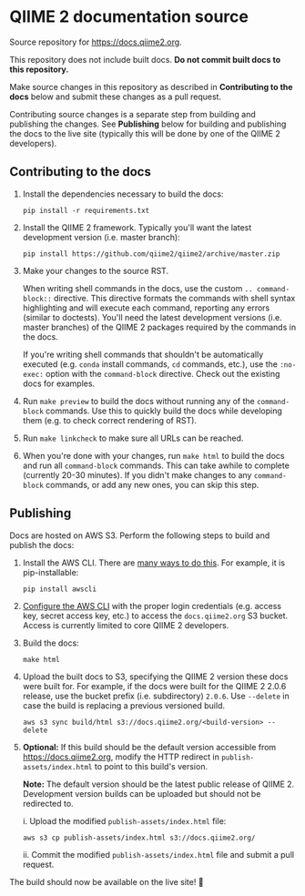 # QIIME 2 documentation source
Source repository for https://docs.qiime2.org.

This repository does not include built docs. **Do not commit built docs to this repository.**

Make source changes in this repository as described in **Contributing to the docs** below and submit these changes as a pull request.

Contributing source changes is a separate step from building and publishing the changes. See **Publishing** below for building and publishing the docs to the live site (typically this will be done by one of the QIIME 2 developers).

## Contributing to the docs

1. Install the dependencies necessary to build the docs:

   ```shell
   pip install -r requirements.txt
   ```

2. Install the QIIME 2 framework. Typically you'll want the latest development version (i.e. master branch):

   ```shell
   pip install https://github.com/qiime2/qiime2/archive/master.zip
   ```

3. Make your changes to the source RST.

   When writing shell commands in the docs, use the custom ``.. command-block::`` directive. This directive formats the commands with shell syntax highlighting and will execute each command, reporting any errors (similar to doctests). You'll need the latest development versions (i.e. master branches) of the QIIME 2 packages required by the commands in the docs.

   If you're writing shell commands that shouldn't be automatically executed (e.g. ``conda`` install commands, ``cd`` commands, etc.), use the ``:no-exec:`` option with the ``command-block`` directive. Check out the existing docs for examples.

4. Run ``make preview`` to build the docs without running any of the ``command-block`` commands. Use this to quickly build the docs while developing them (e.g. to check correct rendering of RST).

5. Run ``make linkcheck`` to make sure all URLs can be reached.

6. When you're done with your changes, run ``make html`` to build the docs and run all ``command-block`` commands. This can take awhile to complete (currently 20-30 minutes). If you didn't make changes to any ``command-block`` commands, or add any new ones, you can skip this step.

## Publishing

Docs are hosted on AWS S3. Perform the following steps to build and publish the docs:

1. Install the AWS CLI. There are [many ways to do this](http://docs.aws.amazon.com/cli/latest/userguide/installing.html). For example, it is pip-installable:

   ```shell
   pip install awscli
   ```

2. [Configure the AWS CLI](http://docs.aws.amazon.com/cli/latest/userguide/cli-chap-getting-started.html) with the proper login credentials (e.g. access key, secret access key, etc.) to access the ``docs.qiime2.org`` S3 bucket. Access is currently limited to core QIIME 2 developers.

3. Build the docs:

   ```shell
   make html
   ```

4. Upload the built docs to S3, specifying the QIIME 2 version these docs were built for. For example, if the docs were built for the QIIME 2 2.0.6 release, use the bucket prefix (i.e. subdirectory) `2.0.6`. Use ``--delete`` in case the build is replacing a previous versioned build.

   ```shell
   aws s3 sync build/html s3://docs.qiime2.org/<build-version> --delete
   ```

5. **Optional:** If this build should be the default version accessible from https://docs.qiime2.org, modify the HTTP redirect in ``publish-assets/index.html`` to point to this build's version.

   **Note:** The default version should be the latest public release of QIIME 2. Development version builds can be uploaded but should not be redirected to.

   i. Upload the modified ``publish-assets/index.html`` file:

   ```shell
   aws s3 cp publish-assets/index.html s3://docs.qiime2.org/
   ```

   ii. Commit the modified ``publish-assets/index.html`` file and submit a pull request.

The build should now be available on the live site! :beers:
